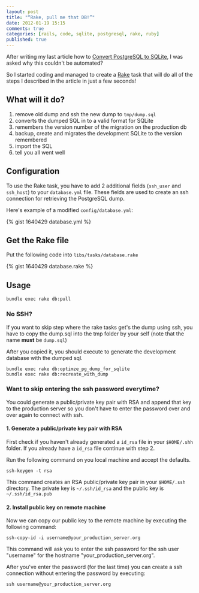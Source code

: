 ```yaml
---
layout: post
title: "“Rake, pull me that DB!”"
date: 2012-01-19 15:15
comments: true
categories: [rails, code, sqlite, postgresql, rake, ruby]
published: true
---
```


After writing my last article how to [Convert PostgreSQL to SQLite](http://manuel.manuelles.nl/blog/2012/01/18/convert-postgresql-to-sqlite/ "How to: Convert a PostgreSQL database to a SQLite database"), I was asked why this couldn't be automated?

So I started coding and managed to create a [Rake](http://rake.rubyforge.org/ "Rake -- Ruby Make") task that will do all of the steps I described in the article in just a few seconds!

<!-- more -->

## What will it do?

1. remove old dump and ssh the new dump to `tmp/dump.sql`
2. converts the dumped SQL in to a valid format for SQLite
3. remembers the version number of the migration on the production db
4. backup, create and migrates the development SQLite to the version remembered
5. import the SQL
6. tell you all went well

## Configuration

To use the Rake task, you have to add 2 additional fields (`ssh_user` and `ssh_host`) to your `database.yml` file. These fields are used to create an ssh connection for retrieving the PostgreSQL dump.

Here's example of a modified `config/database.yml`:

{% gist 1640429 database.yml %}

## Get the Rake file

Put the following code into `libs/tasks/database.rake`

{% gist 1640429 database.rake %}

## Usage

```
bundle exec rake db:pull
```

### No SSH?

If you want to skip step where the rake tasks get's the dump using ssh, you have to copy the dump.sql into the tmp folder by your self (note that the name __must__ be `dump.sql`)

After you copied it, you should execute to generate the development database with the dumped sql.

```
bundle exec rake db:optimze_pg_dump_for_sqlite
bundle exec rake db:recreate_with_dump
```

### Want to skip entering the ssh password everytime?

You could generate a public/private key pair with RSA and append that key to the production server so you don't have to enter the password over and over again to connect with ssh.

#### 1. Generate a public/private key pair with RSA

First check if you haven't already generated a `id_rsa` file in your `$HOME/.shh` folder. If you already have a `id_rsa` file continue with step 2.

Run the following command on you local machine and accept the defaults.

```
ssh-keygen -t rsa
```

This command creates an RSA public/private key pair in your `$HOME/.ssh` directory. The private key is `~/.ssh/id_rsa` and the public key is `~/.ssh/id_rsa.pub`

#### 2. Install public key on remote machine

Now we can copy our public key to the remote machine by executing the following command:

```
ssh-copy-id -i username@your_production_server.org
```

This command will ask you to enter the ssh password for the ssh user "username" for the hostname "your_production_server.org".

After you've enter the password (for the last time) you can create a ssh connection without entering the password by executing:

```
ssh username@your_production_server.org
```
